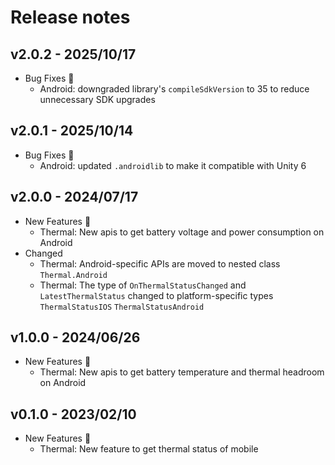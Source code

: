 # Release notes

## v2.0.2 - 2025/10/17

- Bug Fixes :bug:
  - Android: downgraded library's `compileSdkVersion` to 35 to reduce unnecessary SDK upgrades

## v2.0.1 - 2025/10/14

- Bug Fixes :bug:
  - Android: updated `.androidlib` to make it compatible with Unity 6

## v2.0.0 - 2024/07/17

- New Features :rocket:
    - Thermal: New apis to get battery voltage and power consumption on Android
- Changed
    - Thermal: Android-specific APIs are moved to nested class `Thermal.Android`
    - Thermal: The type of `OnThermalStatusChanged` and `LatestThermalStatus` changed to platform-specific types `ThermalStatusIOS` `ThermalStatusAndroid`

## v1.0.0 - 2024/06/26

- New Features :rocket:
    - Thermal: New apis to get battery temperature and thermal headroom on Android

## v0.1.0 - 2023/02/10

- New Features :rocket:
  - Thermal: New feature to get thermal status of mobile 
